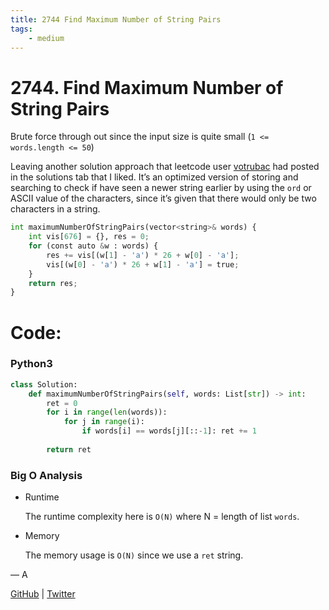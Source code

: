 ```yaml
---
title: 2744 Find Maximum Number of String Pairs
tags:
    - medium
---
```



# 2744. Find Maximum Number of String Pairs

Brute force through out since the input size is quite small (`1 <= words.length <= 50`)

Leaving another solution approach that leetcode user [votrubac](https://leetcode.com/votrubac/) had posted in the solutions tab that I liked. It’s an optimized version of storing and searching to check if have seen a newer string earlier by using the `ord` or ASCII value of the characters, since it’s given that there would only be two characters in a string.

```python
int maximumNumberOfStringPairs(vector<string>& words) {
    int vis[676] = {}, res = 0;
    for (const auto &w : words) {
        res += vis[(w[1] - 'a') * 26 + w[0] - 'a'];
        vis[(w[0] - 'a') * 26 + w[1] - 'a'] = true;
    }
    return res;
}
```

# Code:

### Python3

```python
class Solution:
    def maximumNumberOfStringPairs(self, words: List[str]) -> int:
        ret = 0
        for i in range(len(words)):
            for j in range(i):
                if words[i] == words[j][::-1]: ret += 1
        
        return ret
```

### Big O Analysis

- Runtime
    
    The runtime complexity here is `O(N)` where N = length of list `words`. 
    
- Memory
    
    The memory usage is `O(N)` since we use a `ret` string.
    

— A

[GitHub](https://github.com/AtharvaKamble) | [Twitter](https://twitter.com/AtharvaKamble07)